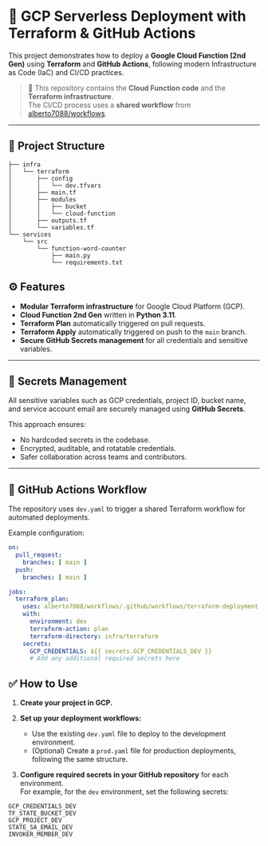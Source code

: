 # 🚀 GCP Serverless Deployment with Terraform & GitHub Actions

This project demonstrates how to deploy a **Google Cloud Function (2nd Gen)** using **Terraform** and **GitHub Actions**, following modern Infrastructure as Code (IaC) and CI/CD practices.

> 📝 This repository contains the **Cloud Function code** and the **Terraform infrastructure**.  
> The CI/CD process uses a **shared workflow** from [alberto7088/workflows](https://github.com/alberto7088/workflows).

---

## 📁 Project Structure

```plaintext
├── infra
│   └── terraform
│       ├── config
│       │   └── dev.tfvars
│       ├── main.tf
│       ├── modules
│       │   ├── bucket
│       │   └── cloud-function
│       ├── outputs.tf
│       └── variables.tf
└── services
    └── src
        └── function-word-counter
            ├── main.py
            └── requirements.txt
```
## ⚙️ Features

- **Modular Terraform infrastructure** for Google Cloud Platform (GCP).
- **Cloud Function 2nd Gen** written in **Python 3.11**.
- **Terraform Plan** automatically triggered on pull requests.
- **Terraform Apply** automatically triggered on push to the `main` branch.
- **Secure GitHub Secrets management** for all credentials and sensitive variables.

---

## 🔐 Secrets Management

All sensitive variables such as GCP credentials, project ID, bucket name, and service account email are securely managed using **GitHub Secrets**.

This approach ensures:
- No hardcoded secrets in the codebase.
- Encrypted, auditable, and rotatable credentials.
- Safer collaboration across teams and contributors.

---

## 🧪 GitHub Actions Workflow

The repository uses `dev.yaml` to trigger a shared Terraform workflow for automated deployments.

Example configuration:

```yaml
on:
  pull_request:
    branches: [ main ]
  push:
    branches: [ main ]

jobs:
  terraform_plan:
    uses: alberto7088/workflows/.github/workflows/terraform-deployment.yaml@main
    with:
      environment: dev
      terraform-action: plan
      terraform-directory: infra/terraform
    secrets:
      GCP_CREDENTIALS: ${{ secrets.GCP_CREDENTIALS_DEV }}
      # Add any additional required secrets here
```
## ✅ How to Use

1. **Create your project in GCP.**

2. **Set up your deployment workflows:**
   - Use the existing `dev.yaml` file to deploy to the development environment.
   - (Optional) Create a `prod.yaml` file for production deployments, following the same structure.

3. **Configure required secrets in your GitHub repository** for each environment.  
   For example, for the `dev` environment, set the following secrets:

```
GCP_CREDENTIALS_DEV
TF_STATE_BUCKET_DEV
GCP_PROJECT_DEV
STATE_SA_EMAIL_DEV
INVOKER_MEMBER_DEV
```